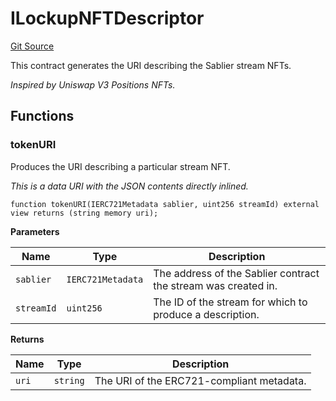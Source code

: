 # ILockupNFTDescriptor

[Git Source](https://github.com/sablier-labs/lockup/blob/463278dbb461b1733d6424cf0aeee3b8d6bc036a/src/interfaces/ILockupNFTDescriptor.sol)

This contract generates the URI describing the Sablier stream NFTs.

_Inspired by Uniswap V3 Positions NFTs._

## Functions

### tokenURI

Produces the URI describing a particular stream NFT.

_This is a data URI with the JSON contents directly inlined._

```solidity
function tokenURI(IERC721Metadata sablier, uint256 streamId) external view returns (string memory uri);
```

**Parameters**

| Name       | Type              | Description                                                    |
| ---------- | ----------------- | -------------------------------------------------------------- |
| `sablier`  | `IERC721Metadata` | The address of the Sablier contract the stream was created in. |
| `streamId` | `uint256`         | The ID of the stream for which to produce a description.       |

**Returns**

| Name  | Type     | Description                               |
| ----- | -------- | ----------------------------------------- |
| `uri` | `string` | The URI of the ERC721-compliant metadata. |
